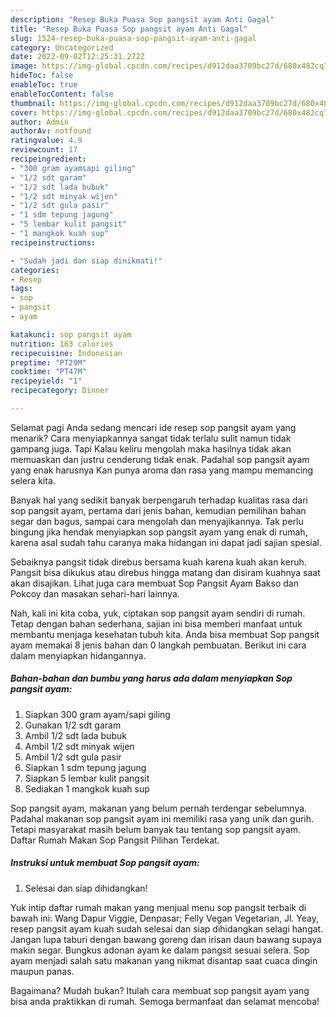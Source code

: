 ```yaml
---
description: "Resep Buka Puasa Sop pangsit ayam Anti Gagal"
title: "Resep Buka Puasa Sop pangsit ayam Anti Gagal"
slug: 1524-resep-buka-puasa-sop-pangsit-ayam-anti-gagal
category: Uncategorized
date: 2022-09-02T12:25:31.272Z
image: https://img-global.cpcdn.com/recipes/d912daa3709bc27d/680x482cq70/sop-pangsit-ayam-foto-resep-utama.jpg
hideToc: false
enableToc: true
enableTocContent: false
thumbnail: https://img-global.cpcdn.com/recipes/d912daa3709bc27d/680x482cq70/sop-pangsit-ayam-foto-resep-utama.jpg
cover: https://img-global.cpcdn.com/recipes/d912daa3709bc27d/680x482cq70/sop-pangsit-ayam-foto-resep-utama.jpg
author: Admin
authorAv: notfound
ratingvalue: 4.9
reviewcount: 17
recipeingredient:
- "300 gram ayamsapi giling"
- "1/2 sdt garam"
- "1/2 sdt lada bubuk"
- "1/2 sdt minyak wijen"
- "1/2 sdt gula pasir"
- "1 sdm tepung jagung"
- "5 lembar kulit pangsit"
- "1 mangkok kuah sup"
recipeinstructions:

- "Sudah jadi dan siap dinikmati!"
categories:
- Resep
tags:
- sop
- pangsit
- ayam

katakunci: sop pangsit ayam 
nutrition: 163 calories
recipecuisine: Indonesian
preptime: "PT29M"
cooktime: "PT47M"
recipeyield: "1"
recipecategory: Dinner

---
```



Selamat pagi Anda sedang mencari ide resep sop pangsit ayam yang menarik? Cara menyiapkannya sangat tidak terlalu sulit namun tidak gampang juga. Tapi Kalau keliru mengolah maka hasilnya tidak akan memuaskan dan justru cenderung tidak enak. Padahal sop pangsit ayam yang enak harusnya Kan punya aroma dan rasa yang mampu memancing selera kita.


Banyak hal yang sedikit banyak berpengaruh terhadap kualitas rasa dari sop pangsit ayam, pertama dari jenis bahan, kemudian pemilihan bahan segar dan bagus, sampai cara mengolah dan menyajikannya. Tak perlu bingung jika hendak menyiapkan sop pangsit ayam yang enak di rumah, karena asal sudah tahu caranya maka hidangan ini dapat jadi sajian spesial.

Sebaiknya pangsit tidak direbus bersama kuah karena kuah akan keruh. Pangsit bisa dikukus atau direbus hingga matang dan disiram kuahnya saat akan disajikan. Lihat juga cara membuat Sop Pangsit Ayam Bakso dan Pokcoy dan masakan sehari-hari lainnya.


Nah, kali ini kita coba, yuk, ciptakan sop pangsit ayam sendiri di rumah. Tetap dengan bahan sederhana, sajian ini bisa memberi manfaat untuk membantu menjaga kesehatan tubuh kita. Anda bisa membuat Sop pangsit ayam memakai 8 jenis bahan dan 0 langkah pembuatan. Berikut ini cara dalam menyiapkan hidangannya.

<!--inarticleads1-->

##### Bahan-bahan dan bumbu yang harus ada dalam menyiapkan Sop pangsit ayam:

1. Siapkan 300 gram ayam/sapi giling
1. Gunakan 1/2 sdt garam
1. Ambil 1/2 sdt lada bubuk
1. Ambil 1/2 sdt minyak wijen
1. Ambil 1/2 sdt gula pasir
1. Siapkan 1 sdm tepung jagung
1. Siapkan 5 lembar kulit pangsit
1. Sediakan 1 mangkok kuah sup


Sop pangsit ayam, makanan yang belum pernah terdengar sebelumnya. Padahal makanan sop pangsit ayam ini memiliki rasa yang unik dan gurih. Tetapi masyarakat masih belum banyak tau tentang sop pangsit ayam. Daftar Rumah Makan Sop Pangsit Pilihan Terdekat. 

<!--inarticleads2-->

##### Instruksi untuk membuat Sop pangsit ayam:


1. Selesai dan siap dihidangkan!

Yuk intip daftar rumah makan yang menjual menu sop pangsit terbaik di bawah ini: Wang Dapur Viggie, Denpasar; Felly Vegan Vegetarian, Jl. Yeay, resep pangsit ayam kuah sudah selesai dan siap dihidangkan selagi hangat. Jangan lupa taburi dengan bawang goreng dan irisan daun bawang supaya makin segar. Bungkus adonan ayam ke dalam pangsit sesuai selera. Sop ayam menjadi salah satu makanan yang nikmat disantap saat cuaca dingin maupun panas. 

Bagaimana? Mudah bukan? Itulah cara membuat sop pangsit ayam yang bisa anda praktikkan di rumah. Semoga bermanfaat dan selamat mencoba!
